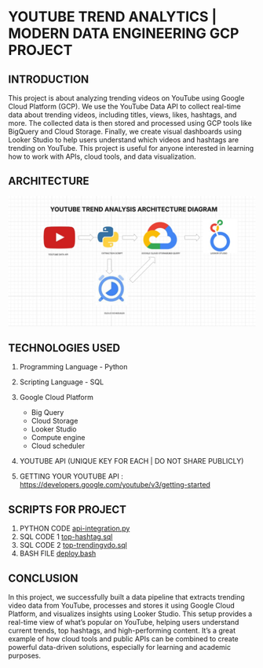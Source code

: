 # YOUTUBE TREND ANALYTICS | MODERN DATA ENGINEERING GCP PROJECT

## INTRODUCTION
This project is about analyzing trending videos on YouTube using Google Cloud Platform (GCP). We use the YouTube Data API to collect real-time data about trending videos, including titles, views, likes, hashtags, and more. The collected data is then stored and processed using GCP tools like BigQuery and Cloud Storage. Finally, we create visual dashboards using Looker Studio to help users understand which videos and hashtags are trending on YouTube. This project is useful for anyone interested in learning how to work with APIs, cloud tools, and data visualization.

## ARCHITECTURE 
![PROJECT ARCHITECTURE](architecture.jpg)

## TECHNOLOGIES USED
1. Programming Language - Python
2. Scripting Language - SQL
3. Google Cloud Platform
   - Big Query
   - Cloud Storage
   - Looker Studio
   - Compute engine
   - Cloud scheduler
4. YOUTUBE API (UNIQUE KEY FOR EACH | DO NOT SHARE PUBLICLY)

5. GETTING YOUR YOUTUBE API : https://developers.google.com/youtube/v3/getting-started

## SCRIPTS FOR PROJECT
1. PYTHON CODE [api-integration.py](https://github.com/THENNAVAN0605/Youtube-TREND-DATA-ENGINEERING-PROJECT/blob/main/api-integration.py)
2. SQL CODE 1 [top-hashtag.sql](https://github.com/THENNAVAN0605/Youtube-TREND-DATA-ENGINEERING-PROJECT/blob/main/top-hashtag.sql)
3. SQL CODE 2 [top-trendingvdo.sql](https://github.com/THENNAVAN0605/Youtube-TREND-DATA-ENGINEERING-PROJECT/blob/main/top-trendingvdo.sql)
4. BASH FILE [deploy.bash](https://github.com/THENNAVAN0605/Youtube-TREND-DATA-ENGINEERING-PROJECT/blob/main/deploy.bash)

## CONCLUSION
In this project, we successfully built a data pipeline that extracts trending video data from YouTube, processes and stores it using Google Cloud Platform, and visualizes insights using Looker Studio. This setup provides a real-time view of what’s popular on YouTube, helping users understand current trends, top hashtags, and high-performing content. It’s a great example of how cloud tools and public APIs can be combined to create powerful data-driven solutions, especially for learning and academic purposes.
